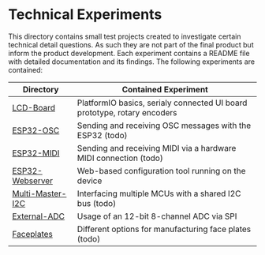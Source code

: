 Technical Experiments
=====================

This directory contains small test projects created to investigate certain
technical detail questions. As such they are not part of the final product
but inform the product development. Each experiment contains a README file
with detailed documentation and its findings. The following experiments are
contained:

| **Directory**                         | **Contained Experiment** |
|---------------------------------------|--------------------------|
| [LCD-Board](LCD-Board/)               | PlatformIO basics, serialy connected UI board prototype, rotary encoders |
| [ESP32-OSC](ESP32-OSC/)               | Sending and receiving OSC messages with the ESP32 (todo) |
| [ESP32-MIDI](ESP32-MIDI/)             | Sending and receiving MIDI via a hardware MIDI connection (todo) |
| [ESP32-Webserver](ESP32-Webserver/)   | Web-based configuration tool running on the device |
| [Multi-Master-I2C](Multi-Master-I2C/) | Interfacing multiple MCUs with a shared I2C bus (todo) |
| [External-ADC](External-ADC)          | Usage of an 12-bit 8-channel ADC via SPI |
| [Faceplates](Faceplates/)             | Different options for manufacturing face plates (todo) |
